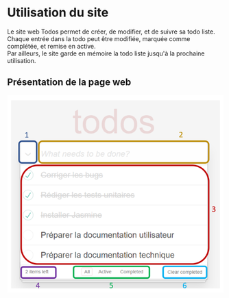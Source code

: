 # Utilisation du site
Le site web Todos permet de créer, de modifier, et de suivre sa todo liste. Chaque entrée dans la todo peut être modifiée, marquée comme complétée, et remise en active. <br />
Par ailleurs, le site garde en mémoire la todo liste jusqu'à la prochaine utilisation. 

## Présentation de la page web
![alt text](img/global.png)
